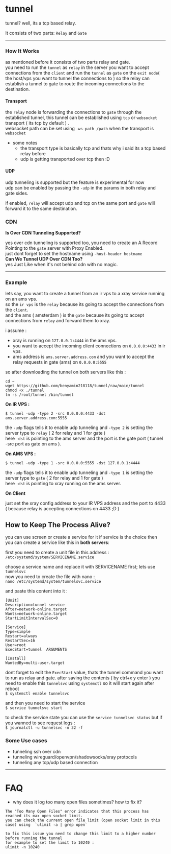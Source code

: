 # tunnel

tunnel? well, its a tcp based relay.

It consists of two parts: `Relay` and `Gate`

---
### How It Works

as mentioned before it consists of two parts relay and gate.<br/>
you need to run the `tunnel` as `relay` in the server you want to accept connections from the `client` and run the `tunnel` as `gate` on the `exit node`( the host/vps you want to tunnel the connections to ) so the relay can establish a tunnel to gate to route the incoming connections to the destination.<br/>

#### Transport

the `relay` node is forwarding the connections to `gate` through the established tunnel, this tunnel can be established using `tcp` or `websocket` transport ( its tcp by default ) .<br/>
websocket path can be set using `-ws-path /path` when the transport is `websocket`

- some notes 
  - the transport type is basically tcp and thats why i said its a tcp based relay before
  - udp is getting transported over tcp then :D


#### UDP

udp tunneling is supported but the feature is experimental for now<br/>
udp can be enabled by passing the `-udp` in the params in both relay and gate sides.

if enabled, `relay` will accept udp and tcp on the same port and `gate` will forward it to the same destination.

### CDN
**Is Over CDN Tunneling Supported?**<br/>

yes over cdn tunneling is supported too, you need to create an A Record Pointing to the `gate` server with Proxy Enabled.</br>
just dont forget to set the hostname using `-host-header hostname`<br/>
**Can We Tunnel UDP Over CDN Too?**<br/>
yes Just Like when it's not behind cdn with no magic.

---


### Example

lets say, you want to create a tunnel from an ir vps to a xray service running on an ams vps.<br/>
so the `ir vps` is the `relay` because its going to accept the connections from the `client`.<br/>
and the ams ( amsterdam ) is the `gate` because its going to accept connections from `relay` and forward them to xray.<br/>

i assume :
  * xray is running on `127.0.0.1:4444` in the ams vps.
  * you want to accept the incoming client connections on `0.0.0.0:4433` in ir vps.
  * ams address is `ams.server.address.com` and you want to accept the relay requests in gate (ams) on `0.0.0.0:5555`

so after downloading the tunnel on both servers like this :
```
cd ~
wget https://github.com/benyamin218118/tunnel/raw/main/tunnel
chmod +x ./tunnel
ln -s /root/tunnel /bin/tunnel
```

**On IR VPS :**

```
$ tunnel -udp -type 2 -src 0.0.0.0:4433 -dst ams.server.address.com:5555
```
the `-udp` flags tells it to enable udp tunneling and `-type 2` is setting the server type to `relay` ( 2 for relay and 1 for gate )<br/>
here `-dst` is pointing to the ams server and the port is the gate port ( tunnel -src port as gate on ams ).

**On AMS VPS :**

```
$ tunnel -udp -type 1 -src 0.0.0.0:5555 -dst 127.0.0.1:4444
```
the `-udp` flags tells it to enable udp tunneling and `-type 1` is setting the server type to `gate` ( 2 for relay and 1 for gate )<br/>
here `-dst` is pointing to xray running on the ams server.

**On Client**

just set the xray config address to your IR VPS address and the port to 4433 ( because relay is accepting connections on 4433 ;D )


## How to Keep The Process Alive?
you can use screen or create a service for it
if service is the choice then you can create a service like this in **both servers**:

first you need to create a unit file in this address :<br/>
`/etc/systemd/system/SERVICENAME.service`

choose a service name and replace it with SERVICENAME first; lets use `tunnelsvc`<br/>
now you need to create the file with nano :<br/>
`nano /etc/systemd/system/tunnelsvc.service`

and paste this content into it :
```
[Unit]
Description=tunnel service
After=network-online.target
Wants=network-online.target
StartLimitIntervalSec=0

[Service]
Type=simple
Restart=always
RestartSec=16
User=root
ExecStart=tunnel  ARGUMENTS

[Install]
WantedBy=multi-user.target
```
dont forget to edit the `ExecStart` value, thats the tunnel command you want to run as relay and gate.
after saving the contents ( by ctrl+x  y  enter ) you need to enable this `tunnelsvc` using `systemctl` so it will start again after reboot<br/>
`$ systemctl enable tunnelsvc`

and then you need to start the service<br/>
`$ service tunnelsvc start`

to check the service state you can use the `service tunnelsvc status` but if you wanned to see request logs :<br/>
`$ journalctl -u tunnelsvc -n 32 -f`


### Some Use cases

- tunneling ssh over cdn
- tunneling wireguard/openvpn/shadowsocks/xray protocols
- tunneling any tcp/udp based connection
---

# FAQ

- why does it log too many open files sometimes? how to fix it?
```
The "Too Many Open Files" error indicates that this process has reached its max open socket limit.
you can check the current open file limit (open socket limit in this case) using  `ulimit -a | grep open`

to fix this issue you need to change this limit to a higher number before running the tunnel
for example to set the limit to 10240 :
ulimit -n 10240
```

